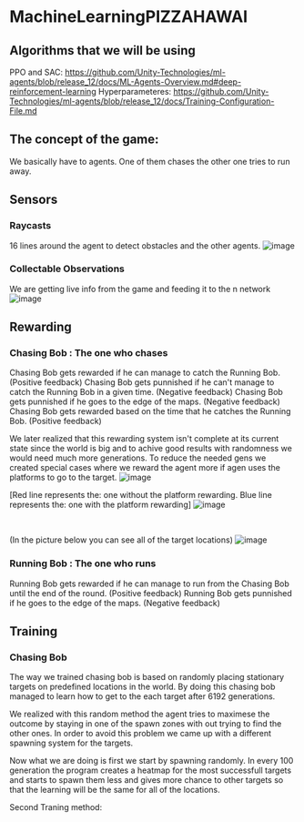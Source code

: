 # MachineLearningPIZZAHAWAI

## Algorithms that we will be using
PPO and SAC: https://github.com/Unity-Technologies/ml-agents/blob/release_12/docs/ML-Agents-Overview.md#deep-reinforcement-learning
Hyperparameteres: https://github.com/Unity-Technologies/ml-agents/blob/release_12/docs/Training-Configuration-File.md

## The concept of the game:
We basically have to agents. One of them chases the other one tries to run away.

## Sensors

### Raycasts
16 lines around the agent to detect obstacles and the other agents.
![image](https://user-images.githubusercontent.com/60816119/111170008-c5d27680-85a3-11eb-804f-93571b42df53.png)

### Collectable Observations
We are getting live info from the game and feeding it to the n network
![image](https://user-images.githubusercontent.com/60816119/111170648-75a7e400-85a4-11eb-950f-55201c4c3f35.png)

## Rewarding
### Chasing Bob : The one who chases
Chasing Bob gets rewarded if he can manage to catch the Running Bob. (Positive feedback)
Chasing Bob gets punnished if he can't manage to catch the Running Bob in a given time. (Negative feedback)
Chasing Bob gets punnished if he goes to the edge of the maps. (Negative feedback)
Chasing Bob gets rewarded based on the time that he catches the Running Bob. (Positive feedback)

We later realized that this rewarding system isn't complete at its current state since the world is big and to achive good results with randomness we would need much more generations. To reduce the needed gens we created special cases where we reward the agent more if agen uses the platforms to go to the target.
![image](https://user-images.githubusercontent.com/60816119/111239310-2cce4a80-85f9-11eb-9f6f-d32974a1c858.png)
<br>

[Red line represents the: one without the platform rewarding. Blue line represents the: one with the platform rewarding]
![image](https://user-images.githubusercontent.com/60816119/111347235-4914ca80-867f-11eb-8a0d-09e1c9c66366.png)


<br>

(In the picture below you can see all of the target locations)
![image](https://user-images.githubusercontent.com/60816119/111233196-ce02d400-85ec-11eb-869b-2b7aa199ad9e.png)


### Running Bob : The one who runs
Running Bob gets rewarded if he can manage to run from the Chasing Bob until the end of the round. (Positive feedback)
Running Bob gets punnished if he goes to the edge of the maps. (Negative feedback)

## Training
### Chasing Bob
The way we trained chasing bob is based on randomly placing stationary targets on predefined locations in the world.
By doing this chasing bob managed to learn how to get to the each target after 6192 generations.

We realized with this random method the agent tries to maximese the outcome by staying in one of the spawn zones with out trying to find the other ones. In order to avoid this problem we came up with a different spawning system for the targets.

Now what we are doing is first we start by spawning randomly. In every 100 generation the program creates a heatmap for the most successfull targets and starts to spawn them less and gives more chance to other targets so that the learning will be the same for all of the locations. 




Second Traning method:
